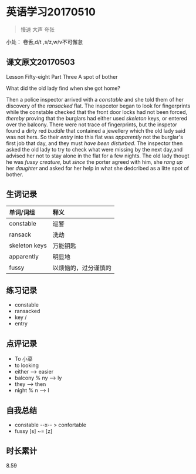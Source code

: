 # 英语学习20170510

> 慢速 大声 夸张

小处： 卷舌,d/t ,s/z,w/v不可懈怠

## 课文原文20170503

Lesson Fifty-eight   Part Three  A spot of bother 

What did the old lady find when she got home?

Then a police inspector arrived with a _constable_ and she told them of her discovery of the _ransacked_ flat.
The inspcetor began to look for fingerprints while the constable checked that the front door locks had not been forced, _thereby_ proving that the burglars had either used _skeleton_ keys, or  entered over the balcony.
There were not trace of fingerprints, but the inspetor found a dirty red _buddle_ that contained a jewellery which the old lady said was not hers.
So their _entry_ into this flat was _apparently_ not the burglar's first job that day, and they must _have been_ _disturbed_.
The inspector then asked the old lady to try to check what were missing by the next day,and advised her not to stay alone in the flat for a few nights.
The old lady thougt he was _fussy_ _creature_, but _since_ the porter agreed with him, she _rang up_ her _daughter_ and asked for her help in what she dedcribed as a litte spot of bother.  

## 生词记录
| 单词/词组 | 释义  |
| :-----| :------|
| constable | 巡警 |
| ransack | 洗劫 |
| skeleton keys | 万能钥匙 |
| apparently | 明显地 |
| fussy | 以烦恼的，过分谨慎的 |

## 练习记录
* constable 
* ransacked
* key \/
* entry

## 点评记录
* To 小菜 
 * to looking 
 * either --> easier
 * balcony % ny --> ly
 * they --> then
 * night % n --> l

  
## 自我总结
* constable --x-- > confortable
* fussy [s]  ~= [z]


## 时长累计
8.59
